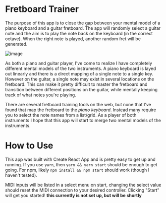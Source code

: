 # Fretboard Trainer

The purpose of this app is to close the gap between your mental model of a piano keyboard and a guitar fretboard. The app will randomly select a guitar note and the aim is to play the note back on the keyboard (in the correct octave). When the right note is played, another random fret will be generated.

![image](https://user-images.githubusercontent.com/9576306/186804419-3911d70f-f901-4cfc-ae76-52eb6ae67788.png)

As both a piano and guitar player, I've come to realize I have completely different mental models of the two instruments. A piano keyboard is layed out linearly and there is a direct mapping of a single note to a single key. However on the guitar, a single note may exist in several locations on the fretboard. This can make it pretty difficult to master the fretboard and transition between different positions on the guitar, while mentally keeping track of what notes you're playing.

There are several fretboard training tools on the web, but none that I've found that map the fretboard to the *piano keyboard*. Instead many require you to select the note names from a list/grid. As a player of both instruments I hope that this app will start to merge two mental models of the instruments.

# How to Use

This app was built with Create React App and is pretty easy to get up and running. If you use `yarn`, then `yarn && yarn start` should be enough to get going. For npm, likely `npm install && npm start` should work (though I haven't tested).

MIDI inputs will be listed in a select menu on start, changing the select value should reset the MIDI connection to your desired controller. Clicking "Start" will get you started! **this currently is not set up, but will be shortly**
